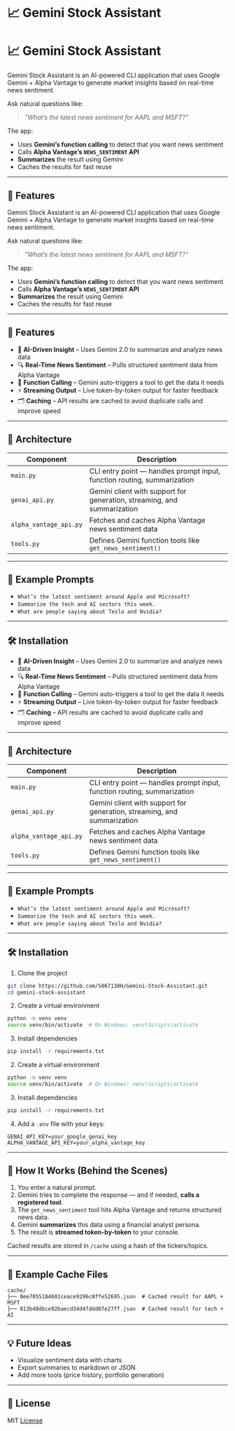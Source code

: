 # 📈 Gemini Stock Assistant
# 📈 Gemini Stock Assistant

Gemini Stock Assistant is an AI-powered CLI application that uses Google Gemini + Alpha Vantage to generate market insights based on real-time news sentiment.

Ask natural questions like:

> _"What’s the latest news sentiment for AAPL and MSFT?"_

The app:
- Uses **Gemini’s function calling** to detect that you want news sentiment
- Calls **Alpha Vantage’s `NEWS_SENTIMENT` API**
- **Summarizes** the result using Gemini
- Caches the results for fast reuse

---

## 🚀 Features
Gemini Stock Assistant is an AI-powered CLI application that uses Google Gemini + Alpha Vantage to generate market insights based on real-time news sentiment.

Ask natural questions like:

> _"What’s the latest news sentiment for AAPL and MSFT?"_

The app:
- Uses **Gemini’s function calling** to detect that you want news sentiment
- Calls **Alpha Vantage’s `NEWS_SENTIMENT` API**
- **Summarizes** the result using Gemini
- Caches the results for fast reuse

---

## 🚀 Features

- 🤖 **AI-Driven Insight** – Uses Gemini 2.0 to summarize and analyze news data
- 🔍 **Real-Time News Sentiment** – Pulls structured sentiment data from Alpha Vantage
- 🧠 **Function Calling** – Gemini auto-triggers a tool to get the data it needs
- ⚡ **Streaming Output** – Live token-by-token output for faster feedback
- 🗂️ **Caching** – API results are cached to avoid duplicate calls and improve speed

---

## 🧱 Architecture

| Component | Description |
|----------|-------------|
| `main.py` | CLI entry point — handles prompt input, function routing, summarization |
| `genai_api.py` | Gemini client with support for generation, streaming, and summarization |
| `alpha_vantage_api.py` | Fetches and caches Alpha Vantage news sentiment data |
| `tools.py` | Defines Gemini function tools like `get_news_sentiment()` |

---

## 🧪 Example Prompts

- `What’s the latest sentiment around Apple and Microsoft?`
- `Summarize the tech and AI sectors this week.`
- `What are people saying about Tesla and Nvidia?`

---

## 🛠️ Installation
- 🤖 **AI-Driven Insight** – Uses Gemini 2.0 to summarize and analyze news data
- 🔍 **Real-Time News Sentiment** – Pulls structured sentiment data from Alpha Vantage
- 🧠 **Function Calling** – Gemini auto-triggers a tool to get the data it needs
- ⚡ **Streaming Output** – Live token-by-token output for faster feedback
- 🗂️ **Caching** – API results are cached to avoid duplicate calls and improve speed

---

## 🧱 Architecture

| Component | Description |
|----------|-------------|
| `main.py` | CLI entry point — handles prompt input, function routing, summarization |
| `genai_api.py` | Gemini client with support for generation, streaming, and summarization |
| `alpha_vantage_api.py` | Fetches and caches Alpha Vantage news sentiment data |
| `tools.py` | Defines Gemini function tools like `get_news_sentiment()` |

---

## 🧪 Example Prompts

- `What’s the latest sentiment around Apple and Microsoft?`
- `Summarize the tech and AI sectors this week.`
- `What are people saying about Tesla and Nvidia?`

---

## 🛠️ Installation

1. Clone the project
```bash
git clone https://github.com/S067130H/Gemini-Stock-Assistant.git
cd gemini-stock-assistant
```

2. Create a virtual environment
```bash
python -m venv venv
source venv/bin/activate  # On Windows: venv\Scripts\activate
```

3. Install dependencies
```bash
pip install -r requirements.txt
```
2. Create a virtual environment
```bash
python -m venv venv
source venv/bin/activate  # On Windows: venv\Scripts\activate
```

3. Install dependencies
```bash
pip install -r requirements.txt
```

4. Add a `.env` file with your keys:
```
GENAI_API_KEY=your_google_genai_key
ALPHA_VANTAGE_API_KEY=your_alpha_vantage_key
```

---

## 🧠 How It Works (Behind the Scenes)

1. You enter a natural prompt.
2. Gemini tries to complete the response — and if needed, **calls a registered tool**.
3. The `get_news_sentiment` tool hits Alpha Vantage and returns structured news data.
4. Gemini **summarizes** this data using a financial analyst persona.
5. The result is **streamed token-by-token** to your console.

Cached results are stored in `/cache` using a hash of the tickers/topics.

---

## 📁 Example Cache Files

```
cache/
├── 0ee7055184601ceace9296c8ffe52695.json  # Cached result for AAPL + MSFT
├── 813b48dbce92baecd34d4fddd07e27ff.json  # Cached result for tech + AI
```

---

## 💡 Future Ideas

- Visualize sentiment data with charts
- Export summaries to markdown or JSON
- Add more tools (price history, portfolio generation)

---

## 📜 License

MIT [License](LICENSE)
